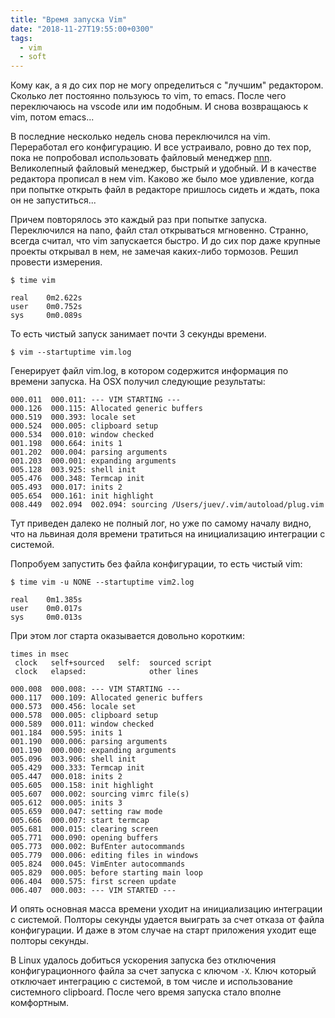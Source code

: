 ```yaml
---
title: "Время запуска Vim"
date: "2018-11-27T19:55:00+0300"
tags:
  - vim
  - soft
---
```

Кому как, а я до сих пор не могу определиться с "лучшим" редактором. Сколько лет постоянно пользуюсь то vim, то emacs. После чего переключаюсь на vscode или им подобным. И снова возвращаюсь к vim, потом emacs...

В последние несколько недель снова переключился на vim. Переработал его конфигурацию. И все устраивало, ровно до тех пор, пока не попробовал использовать файловый менеджер [nnn](https://github.com/jarun/nnn). Великолепный файловый менеджер, быстрый и удобный. И в качестве редактора прописал в нем vim. Каково же было мое удивление, когда при попытке открыть файл в редакторе пришлось сидеть и ждать, пока он не запуститься...

Причем повторялось это каждый раз при попытке запуска. Переключился на nano, файл стал открываться мгновенно. Странно, всегда считал, что vim запускается быстро. И до сих пор даже крупные проекты открывал в нем, не замечая каких-либо тормозов. Решил провести измерения.

```shell
$ time vim

real	0m2.622s
user	0m0.752s
sys	    0m0.089s
```

То есть чистый запуск занимает почти 3 секунды времени.

```shell
$ vim --startuptime vim.log
```

Генерирует файл vim.log, в котором содержится информация по времени запуска. На OSX получил следующие результаты:

```text
000.011  000.011: --- VIM STARTING ---
000.126  000.115: Allocated generic buffers
000.519  000.393: locale set
000.524  000.005: clipboard setup
000.534  000.010: window checked
001.198  000.664: inits 1
001.202  000.004: parsing arguments
001.203  000.001: expanding arguments
005.128  003.925: shell init
005.476  000.348: Termcap init
005.493  000.017: inits 2
005.654  000.161: init highlight
008.449  002.094  002.094: sourcing /Users/juev/.vim/autoload/plug.vim
```

Тут приведен далеко не полный лог, но уже по самому началу видно, что на львиная доля времени тратиться на инициализацию интеграции с системой.

Попробуем запустить без файла конфигурации, то есть чистый vim:

```shell
$ time vim -u NONE --startuptime vim2.log

real	0m1.385s
user	0m0.017s
sys	    0m0.013s
```

При этом лог старта оказывается довольно коротким:

```text
times in msec
 clock   self+sourced   self:  sourced script
 clock   elapsed:              other lines

000.008  000.008: --- VIM STARTING ---
000.117  000.109: Allocated generic buffers
000.573  000.456: locale set
000.578  000.005: clipboard setup
000.589  000.011: window checked
001.184  000.595: inits 1
001.190  000.006: parsing arguments
001.190  000.000: expanding arguments
005.096  003.906: shell init
005.429  000.333: Termcap init
005.447  000.018: inits 2
005.605  000.158: init highlight
005.607  000.002: sourcing vimrc file(s)
005.612  000.005: inits 3
005.659  000.047: setting raw mode
005.666  000.007: start termcap
005.681  000.015: clearing screen
005.771  000.090: opening buffers
005.773  000.002: BufEnter autocommands
005.779  000.006: editing files in windows
005.824  000.045: VimEnter autocommands
005.829  000.005: before starting main loop
006.404  000.575: first screen update
006.407  000.003: --- VIM STARTED ---
```

И опять основная масса времени уходит на инициализацию интеграции с системой. Полторы секунды удается выиграть за счет отказа от файла конфигурации. И даже в этом случае на старт приложения уходит еще полторы секунды.

В Linux удалось добиться ускорения запуска без отключения конфигурационного файла за счет запуска с ключом `-X`. Ключ который отключает интеграцию с системой, в том числе и использование системного clipboard. После чего время запуска стало вполне комфортным.
